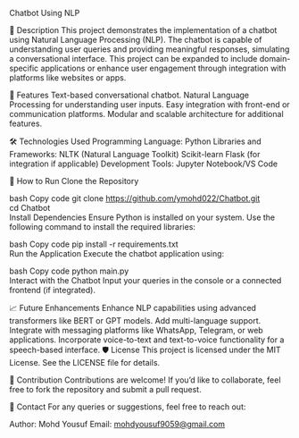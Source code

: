 Chatbot Using NLP

📄 Description
This project demonstrates the implementation of a chatbot using Natural Language Processing (NLP). The chatbot is capable of understanding user queries and providing meaningful responses, simulating a conversational interface. This project can be expanded to include domain-specific applications or enhance user engagement through integration with platforms like websites or apps.

🌟 Features
Text-based conversational chatbot.
Natural Language Processing for understanding user inputs.
Easy integration with front-end or communication platforms.
Modular and scalable architecture for additional features.

🛠️ Technologies Used
Programming Language: Python
Libraries and Frameworks:
NLTK (Natural Language Toolkit)
Scikit-learn
Flask (for integration if applicable)
Development Tools: Jupyter Notebook/VS Code

🚀 How to Run
Clone the Repository

bash
Copy code
git clone https://github.com/ymohd022/Chatbot.git  
cd Chatbot  
Install Dependencies
Ensure Python is installed on your system. Use the following command to install the required libraries:

bash
Copy code
pip install -r requirements.txt  
Run the Application
Execute the chatbot application using:

bash
Copy code
python main.py  
Interact with the Chatbot
Input your queries in the console or a connected frontend (if integrated).

📈 Future Enhancements
Enhance NLP capabilities using advanced transformers like BERT or GPT models.
Add multi-language support.
Integrate with messaging platforms like WhatsApp, Telegram, or web applications.
Incorporate voice-to-text and text-to-voice functionality for a speech-based interface.
🛡️ License
This project is licensed under the MIT License. See the LICENSE file for details.

🤝 Contribution
Contributions are welcome! If you’d like to collaborate, feel free to fork the repository and submit a pull request.

📨 Contact
For any queries or suggestions, feel free to reach out:

Author: Mohd Yousuf
Email: mohdyousuf9059@gmail.com

